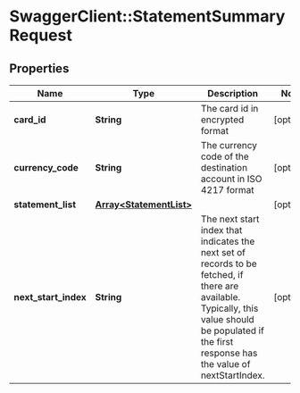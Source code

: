 # SwaggerClient::StatementSummaryRequest

## Properties
Name | Type | Description | Notes
------------ | ------------- | ------------- | -------------
**card_id** | **String** | The card id  in encrypted format | [optional] 
**currency_code** | **String** | The currency code of the destination account in ISO 4217 format | [optional] 
**statement_list** | [**Array&lt;StatementList&gt;**](StatementList.md) |  | [optional] 
**next_start_index** | **String** | The next start index that indicates the next set of records to be fetched, if there are available. Typically, this value should be populated if the first response has the value of nextStartIndex. | [optional] 

